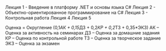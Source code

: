 Лекция 1 - Введение в платформу .NET и основы языка C#
Лекция 2 - Объектно-ориентированное программирование на C#
Лекция 3 - Контрольная работа
Лекция 4
Лекция 5



Оценка = Округление (0,1*АК + 0,15*ДЗ + 0,2*КР + 0,2*ТЗ + 0,35*ЭКЗ)
АК – Оценка за активность на семинарах
ДЗ – Оценка за домашние задания
КР – Оценка по контрольной работе
ТЗ – Оценка за творческое задание
ЭКЗ – Оценка за экзамен
